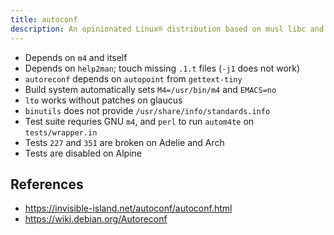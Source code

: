 ```yaml
---
title: autoconf
description: An opinionated Linux® distribution based on musl libc and toybox
---
```


- Depends on `m4` and itself
- Depends on `help2man`; touch missing `.1.t` files (`-j1` does not work)
- `autoreconf` depends on `autopoint` from `gettext-tiny`
- Build system automatically sets `M4=/usr/bin/m4` and `EMACS=no`
- `lto` works without patches on glaucus
- `binutils` does not provide `/usr/share/info/standards.info`
- Test suite requries GNU `m4`, and `perl` to run `autom4te` on `tests/wrapper.in`
- Tests `227` and `351` are broken on Adelie and Arch
- Tests are disabled on Alpine

## References
- https://invisible-island.net/autoconf/autoconf.html
- https://wiki.debian.org/Autoreconf
